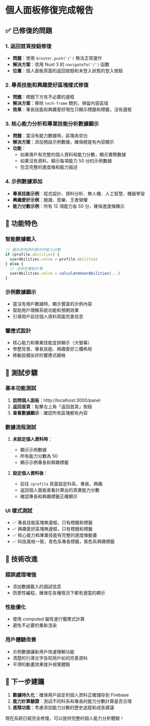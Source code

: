 # 個人面板修復完成報告

## ✅ 已修復的問題

### 1. 返回首頁按鈕修復
- **問題**：使用 `$router.push('/')` 無法正常運作
- **解決方案**：改用 Nuxt 3 的 `navigateTo('/')` 函數
- **位置**：個人面板頁面的返回按鈕和未登入狀態的登入按鈕

### 2. 專長技能和興趣愛好區塊樣式修復
- **問題**：標題下方有不必要的邊框
- **解決方案**：移除 `tech-frame` 類別，保留內容區域
- **效果**：專長技能和興趣愛好現在只顯示標題和標籤，沒有邊框

### 3. 核心能力分析和專業技能分析數據顯示
- **問題**：當沒有能力數據時，區塊為空白
- **解決方案**：添加預設示例數據，確保總是有內容顯示
- **功能**：
  - 如果用戶有完整的個人資料和能力分數，顯示實際數據
  - 如果沒有資料，顯示每項能力 50 分的示例數據
  - 包含完整的進度條和能力描述

### 4. 示例數據添加
- **專長技能示例**：程式設計、資料分析、無人機、人工智慧、機器學習
- **興趣愛好示例**：閱讀、音樂、王者榮耀
- **能力分數示例**：所有 12 項能力各 50 分，確保進度條顯示

## 🎯 功能特色

### 智能數據載入
```typescript
// 優先使用資料庫中的能力分數
if (profile.abilities) {
  userAbilities.value = profile.abilities
} else {
  // 沒有則重新計算
  userAbilities.value = calculateUserAbilities(...)
}
```

### 示例數據顯示
- 當沒有用戶數據時，顯示豐富的示例內容
- 幫助用戶理解系統功能和預期效果
- 引導用戶前往個人資料頁面完善信息

### 響應式設計
- 核心能力和專業技能並排顯示（大螢幕）
- 學歷背景、專長技能、興趣愛好三欄佈局
- 移動設備友好的響應式網格

## 📱 測試步驟

### 基本功能測試
1. **訪問個人面板**：http://localhost:3000/panel
2. **返回首頁**：點擊左上角「返回首頁」按鈕
3. **查看數據顯示**：確認所有區塊都有內容

### 數據流程測試
1. **未設定個人資料時**：
   - 顯示示例數據
   - 所有能力分數為 50
   - 顯示示例專長和興趣標籤

2. **設定個人資料後**：
   - 前往 `/profile` 頁面設定科系、專長、興趣
   - 返回個人面板查看計算出的真實能力分數
   - 確認專長和興趣標籤正確顯示

### UI 樣式測試
- ✅ 專長技能區塊無邊框，只有標題和標籤
- ✅ 興趣愛好區塊無邊框，只有標題和標籤
- ✅ 核心能力和專業技能有完整的進度條動畫
- ✅ 科技風格一致，青色系專長標籤，紫色系興趣標籤

## 🔧 技術改進

### 錯誤處理增強
- 添加數據載入的調試信息
- 防禦性編程，確保在各種情況下都有適當的顯示

### 性能優化
- 使用 computed 屬性進行響應式計算
- 避免不必要的重新渲染

### 用戶體驗改善
- 示例數據讓新用戶快速理解功能
- 清楚的引導文字告知用戶如何完善資料
- 平滑的動畫效果提升視覺體驗

## 🚀 下一步建議

1. **數據持久化**：確保用戶設定的個人資料正確儲存到 Firebase
2. **能力計算驗證**：測試不同科系和專長的能力分數計算是否合理
3. **進階功能**：考慮添加能力分數的歷史追蹤和成長建議

現在系統已經完全修復，可以提供完整的個人能力分析體驗！
